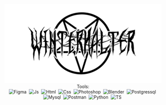 <div id="header" align="center">
  <img  src="back.png" alt="banner">
</div>

<div id="tools" align="center">
Tools:
<div>
<img src="https://cdn.jsdelivr.net/gh/devicons/devicon@latest/icons/figma/figma-original.svg" title="Figma" width="40" heigth="40" />&nbsp;
<img src="https://cdn.jsdelivr.net/gh/devicons/devicon@latest/icons/javascript/javascript-original.svg" title="Js" width="40" heigth="40" />&nbsp;
<img src="https://cdn.jsdelivr.net/gh/devicons/devicon@latest/icons/html5/html5-original.svg" title="Html" width="40" heigth="40" />&nbsp;
<img src="https://cdn.jsdelivr.net/gh/devicons/devicon@latest/icons/css3/css3-original.svg" title="Css" width="40" heigth="40" />&nbsp;
<img src="https://cdn.jsdelivr.net/gh/devicons/devicon@latest/icons/photoshop/photoshop-original.svg" title="Photoshop" width="40" heigth="40" />&nbsp;
<img src="https://cdn.jsdelivr.net/gh/devicons/devicon@latest/icons/blender/blender-original.svg"  title="Blender" width="40" heigth="40" />&nbsp;
<img src="https://cdn.jsdelivr.net/gh/devicons/devicon@latest/icons/postgresql/postgresql-plain.svg"  title="Postgressql" width="40" heigth="40" />&nbsp;
<img src="https://cdn.jsdelivr.net/gh/devicons/devicon@latest/icons/mysql/mysql-original.svg" title="Mysql" width="40" heigth="40" />&nbsp;
<img src="https://cdn.jsdelivr.net/gh/devicons/devicon@latest/icons/postman/postman-original.svg" title="Postman" width="40" heigth="40" />&nbsp;
<img src="https://cdn.jsdelivr.net/gh/devicons/devicon@latest/icons/python/python-original.svg" title="Python" width="40" heigth="40" />&nbsp;
<img src="https://cdn.jsdelivr.net/gh/devicons/devicon@latest/icons/typescript/typescript-original.svg" title="TS" width="40" heigth="40" />&nbsp;
</div>
</div>
